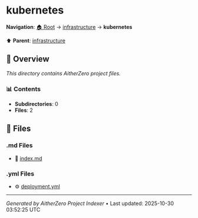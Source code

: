 # kubernetes

**Navigation**: [🏠 Root](../../index.md) → [infrastructure](../index.md) → **kubernetes**

⬆️ **Parent**: [infrastructure](../index.md)

## 📖 Overview

*This directory contains AitherZero project files.*

### 📊 Contents

- **Subdirectories**: 0
- **Files**: 2

## 📄 Files

### .md Files

- 📝 [index.md](./index.md)

### .yml Files

- ⚙️ [deployment.yml](./deployment.yml)

---

*Generated by AitherZero Project Indexer* • Last updated: 2025-10-30 03:52:25 UTC

